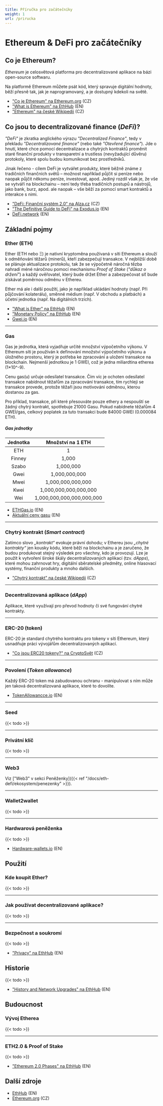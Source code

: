 ```yaml
---
title: Příručka pro začátečníky
weight: 1
url: /prirucka
---
```


# Ethereum & DeFi pro začátečníky

## Co je Ethereum?

*Ethereum* je celosvětová platforma pro decentralizované aplikace na bázi open-source softwaru.

Na platformě Ethereum můžete psát kód, který spravuje digitální hodnoty, běží přesně tak, jak je naprogramovaný, a je dostupný kdekoli na světě.

* ["Co je Ethereum" na Ethereum.org](https://ethereum.org/cs/what-is-ethereum/) (CZ)
* ["What is Ethereum" na EthHub](https://docs.ethhub.io/ethereum-basics/what-is-ethereum/) (EN)
* ["Ethereum" na české Wikipedii](https://cs.wikipedia.org/wiki/Ethereum) (CZ)

## Co jsou to decentralizované finance (*DeFi*)?

*"DeFi"* je zkratka anglického výrazu *"Decentralized Finance"*, tedy v překladu *"Decentralizované finance"* (nebo také *"Otevřené finance"*). Jde o hnutí, které chce pomocí decentralizace a chytrých kontraktů proměnit staré finanční produkty v transparetní a trustless (nevyžadující důvěru) protokoly, které spolu budou komunikovat bez prostředníků. 

Jinak řečeno - cílem DeFi je vytvářet produkty, které běžně známe z tradičních finančních světů – možnost například půjčit si peníze nebo naopak půjčit někomu peníze, investovat, apod. Jediný rozdíl však je, že vše se vytváří na blockchainu – není tedy třeba tradičních postupů a nástrojů, jako bank, burz, apod. ale naopak – vše běží za pomocí smart kontraktů a interakce s nimi.

* ["DeFi: Finanční systém 2.0" na Alza.cz](https://www.alza.cz/defi-financni-system-2-0) (CZ)
* ["The Definitive Guide to DeFi" na Exodus.io](https://www.exodus.io/blog/what-is-defi/) (EN)
* [DeFi.network](https://defi.network/) (EN)

## Základní pojmy

### Ether (ETH)

Ether (ETH nebo Ξ) je nativní kryptoměna používaná v síti Ethereum a slouží k odměňování těžarů (minerů), kteří zabezpečují transakce. V nejbližší době se plánuje aktualizace protokolu, tak že se výpočetně náročná tězba nahradí méné náročnou pomocí mechanismu *Proof of Stake* (*"důkaz o držení"*) a každý ověřovatel, který bude držet Ether a zabezpečovat síť bude získávat poměrnou odměnu v Ethereu.

Ether má ale i další použítí, jako je například ukládání hodnoty (např. Při půjčování kolaterálu), směnné médium (např. V obchodu a platbách) a účetní jednotka (např. Na digitálních trzích).

* ["What is Ether" na EthHub](https://docs.ethhub.io/ethereum-basics/what-is-ether/) (EN)
* ["Monetary Policy" na EthHub](https://docs.ethhub.io/ethereum-basics/monetary-policy/) (EN)
* [Gwei.io](https://gwei.io/) (EN)

---

### Gas

Gas je jednotka, která vyjadřuje určité množství výpočetního výkonu. V Ethereum síti je používán k definování množství výpočetního výkonu a úložného prostoru, který je potřeba ke zpracování a uložení transakce na blockchain. Nejmenší jednotkou je 1 GWEI, což je jedna miliardtina etherea (1*10^-9).

Cenu gas(u) určuje odesílatel transakce. Čím víc je ochoten odesílatel transakce nabídnout těžařům za zpracování transakce, tím rychleji se transakce provede, protože těžaři jsou motivováni odměnou, kterou dostanou za gas.

Pro příklad, transakce, při které přesouváte pouze ethery a nespouští se žádný chytrý kontrakt, spotřebuje 21000 Gasu. Pokud nabídnete těžařům 4 GWEI/gas, celkový poplatek za tuto transakci bude 84000 GWEI (0.000084 ETH).

##### Gas jednotky

| Jednotka |     Množství na 1 ETH     |
| :------: | :-----------------------: |
|   ETH    |             1             |
|  Finney  |           1,000           |
|  Szabo   |         1,000,000         |
|   Gwei   |       1,000,000,000       |
|   Mwei   |     1,000,000,000,000     |
|   Kwei   |   1,000,000,000,000,000   |
|   Wei    | 1,000,000,000,000,000,000 |

* [ETHGas.io](https://ethgas.io/) (EN)
* [Aktuální ceny gasu](https://www.ethgasstation.info/) (EN)

---

### Chytrý kontrakt (*Smart contract*)

Zatímco slovo *„kontrakt“* evokuje právní dohodu; v Ethereu jsou *„chytré kontrakty“* jen kousky kódu, které běží na blockchainu a je zaručeno, že budou produkovat stejný výsledek pro všechny, kdo je provozují. Lze je použít k vytvoření široké škály decentralizovaných aplikací (tzv. *dApps*), které mohou zahrnovat hry, digitální sběratelské předměty, online hlasovací systémy, finanční produkty a mnoho dalších.

* ["Chytrý kontrakt" na české Wikipedii](https://cs.wikipedia.org/wiki/Chytr%C3%BD_kontrakt) (CZ)

---

### Decentralizovaná aplikace (*dApp*)

Aplikace, které využívají pro převod hodnoty či své fungování chytré kontrakty.

---

### ERC-20 (token)

ERC-20 je standard chytrého kontraktu pro tokeny v síti Ethereum, který usnadňuje práci vývojářům decentralizovaných aplikací.

* ["Co jsou ERC20 tokeny?" na CryptoSvět](https://cryptosvet.cz/co-jsou-erc20-tokeny/) (CZ)

---

### Povolení (*Token allowance*)

Každý ERC-20 token má zabudovanou ochranu - manipulovat s ním může jen taková decentralizovaná aplikace, které to dovolíte.

* [TokenAllowancce.io](https://tokenallowance.io/) (EN)

---

### Seed

{{< todo >}}

---

### Privátní klíč

{{< todo >}}

---

### Web3

Viz ["Web3" v sekci Peněženky]({{< ref "/docs/eth-defi/ekosystem/penezenky" >}}).

---

### Wallet2wallet

{{< todo >}}

---

### Hardwarová peněženka

{{< todo >}}

* [Hardware-wallets.io](https://hardware-wallets.io/) (EN)


## Použití

### Kde koupit Ether?

{{< todo >}}

---

### Jak používat decentralizované aplikace?

{{< todo >}}

---

### Bezpečnost a soukromí

{{< todo >}}

* ["Privacy" na EthHub](https://docs.ethhub.io/ethereum-roadmap/privacy/) (EN)

## Historie

{{< todo >}}

* ["History and Network Upgrades" na EthHub](https://docs.ethhub.io/ethereum-basics/history-and-forks/) (EN)

## Budoucnost

### Vývoj Etherea

{{< todo >}}

---

### ETH2.0 & Proof of Stake

{{< todo >}}

* ["Ethereum 2.0 Phases" na EthHub](https://docs.ethhub.io/ethereum-roadmap/ethereum-2.0/eth-2.0-phases/) (EN)


## Další zdroje

* [EthHub](https://ethhub.io/) (EN)
* [Ethereum.org](https://ethereum.org/cs/) (CZ)
